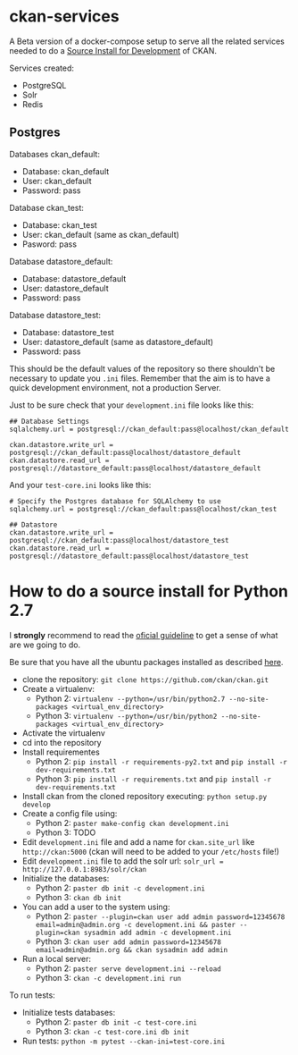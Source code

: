 # ckan-services

A Beta version of a docker-compose setup to serve all the related services needed to do a [Source Install for Development](https://docs.ckan.org/en/latest/maintaining/installing/install-from-source.html) of CKAN.

Services created:
 * PostgreSQL
 * Solr
 * Redis

## Postgres

Databases ckan_default:
 * Database: ckan_default
 * User: ckan_default
 * Password: pass

Database ckan_test:
 * Database: ckan_test
 * User: ckan_default (same as ckan_default)
 * Pasword: pass

Database datastore_default:
 * Database: datastore_default
 * User: datastore_default
 * Password: pass

Database datastore_test:
 * Database: datastore_test
 * User: datastore_default (same as datastore_default)
 * Password: pass

This should be the default values of the repository so there shouldn't be necessary to update you `.ini` files. Remember that the aim is to have a quick development environment, not a production Server.

Just to be sure check that your `development.ini` file looks like this:

```
## Database Settings
sqlalchemy.url = postgresql://ckan_default:pass@localhost/ckan_default

ckan.datastore.write_url = postgresql://ckan_default:pass@localhost/datastore_default
ckan.datastore.read_url = postgresql://datastore_default:pass@localhost/datastore_default
```

And your `test-core.ini` looks like this:
```
# Specify the Postgres database for SQLAlchemy to use
sqlalchemy.url = postgresql://ckan_default:pass@localhost/ckan_test

## Datastore
ckan.datastore.write_url = postgresql://ckan_default:pass@localhost/datastore_test
ckan.datastore.read_url = postgresql://datastore_default:pass@localhost/datastore_test
```

# How to do a source install for Python 2.7

I **strongly** recommend to read the [oficial guideline](https://docs.ckan.org/en/latest/maintaining/installing/install-from-source.html) to get a sense of what are we going to do.

Be sure that you have all the ubuntu packages installed as described [here](https://docs.ckan.org/en/latest/maintaining/installing/install-from-source.html#install-the-required-packages).

* clone the repository: `git clone https://github.com/ckan/ckan.git`
* Create a virtualenv:
  * Python 2: `virtualenv --python=/usr/bin/python2.7 --no-site-packages <virtual_env_directory>`
  * Python 3: `virtualenv --python=/usr/bin/python2 --no-site-packages <virtual_env_directory>`
* Activate the virtualenv
* cd into the repository
* Install requirementes
  * Python 2: `pip install -r requirements-py2.txt` and `pip install -r dev-requirements.txt`
  * Python 3: `pip install -r requirements.txt` and `pip install -r dev-requirements.txt`
* Install ckan from the cloned repository executing: `python setup.py develop`
* Create a config file using:
  * Python 2: `paster make-config ckan development.ini`
  * Python 3: TODO
* Edit `development.ini` file and add a name for `ckan.site_url` like `http://ckan:5000` (ckan will need to be added to your `/etc/hosts` file!)
* Edit `development.ini` file to add the solr url: `solr_url = http://127.0.0.1:8983/solr/ckan`
* Initialize the databases:
  * Python 2: `paster db init -c development.ini`
  * Python 3: `ckan db init`
* You can add a user to the system using:
  * Python 2: `paster --plugin=ckan user add admin password=12345678 email=admin@admin.org -c development.ini && paster --plugin=ckan sysadmin add admin -c development.ini`
  * Python 3: `ckan user add admin password=12345678 email=admin@admin.org && ckan sysadmin add admin`
* Run a local server:
  * Python 2: `paster serve development.ini --reload`
  * Python 3: `ckan -c development.ini run`

To run tests:
 * Initialize tests databases:
   * Python 2: `paster db init -c test-core.ini`
   * Python 3: `ckan -c test-core.ini db init`
 * Run tests: `python -m pytest --ckan-ini=test-core.ini`
